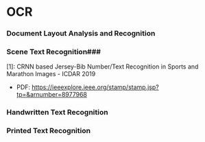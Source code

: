 # OCR

### Document Layout Analysis and Recognition



### Scene Text Recognition###

[1]: CRNN based Jersey-Bib Number/Text Recognition in Sports and Marathon Images - ICDAR 2019
   - PDF: https://ieeexplore.ieee.org/stamp/stamp.jsp?tp=&arnumber=8977968


### Handwritten Text Recognition



### Printed Text Recognition



